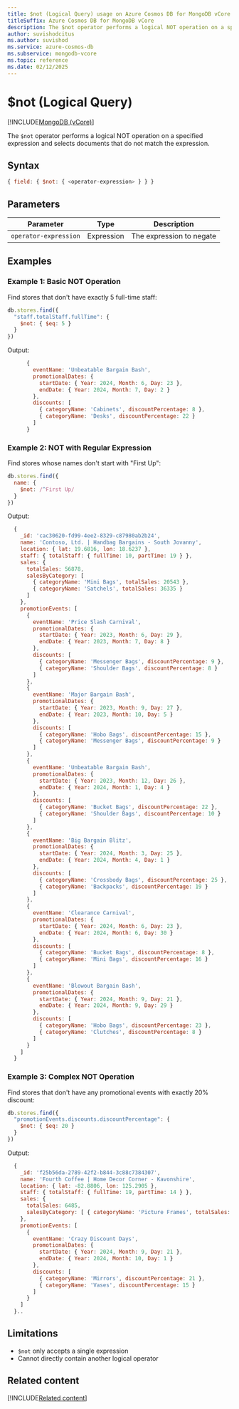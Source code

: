 ```yaml
---
title: $not (Logical Query) usage on Azure Cosmos DB for MongoDB vCore
titleSuffix: Azure Cosmos DB for MongoDB vCore
description: The $not operator performs a logical NOT operation on a specified expression, selecting documents that do not match the expression.
author: suvishodcitus
ms.author: suvishod
ms.service: azure-cosmos-db
ms.subservice: mongodb-vcore
ms.topic: reference
ms.date: 02/12/2025
---
```


# $not (Logical Query)

[!INCLUDE[MongoDB (vCore)](~/reusable-content/ce-skilling/azure/includes/cosmos-db/includes/appliesto-mongodb-vcore.md)]

The `$not` operator performs a logical NOT operation on a specified expression and selects documents that do not match the expression.

## Syntax

```javascript
{ field: { $not: { <operator-expression> } } }
```

## Parameters

| Parameter | Type | Description |
|-----------|------|-------------|
| `operator-expression` | Expression | The expression to negate |

## Examples

### Example 1: Basic NOT Operation

Find stores that don't have exactly 5 full-time staff:

```javascript
db.stores.find({
  "staff.totalStaff.fullTime": {
    $not: { $eq: 5 }
  }
})
```

Output:

```javascript
      {
        eventName: 'Unbeatable Bargain Bash',
        promotionalDates: {
          startDate: { Year: 2024, Month: 6, Day: 23 },
          endDate: { Year: 2024, Month: 7, Day: 2 }
        },
        discounts: [
          { categoryName: 'Cabinets', discountPercentage: 8 },
          { categoryName: 'Desks', discountPercentage: 22 }
        ]
      }
```

### Example 2: NOT with Regular Expression

Find stores whose names don't start with "First Up":

```javascript
db.stores.find({
  name: {
    $not: /^First Up/
  }
})
```

Output:

```javascript
  {
    _id: 'cac30620-fd99-4ee2-8329-c87980ab2b24',
    name: 'Contoso, Ltd. | Handbag Bargains - South Jovanny',
    location: { lat: 19.6816, lon: 18.6237 },
    staff: { totalStaff: { fullTime: 10, partTime: 19 } },
    sales: {
      totalSales: 56878,
      salesByCategory: [
        { categoryName: 'Mini Bags', totalSales: 20543 },
        { categoryName: 'Satchels', totalSales: 36335 }
      ]
    },
    promotionEvents: [
      {
        eventName: 'Price Slash Carnival',
        promotionalDates: {
          startDate: { Year: 2023, Month: 6, Day: 29 },
          endDate: { Year: 2023, Month: 7, Day: 8 }
        },
        discounts: [
          { categoryName: 'Messenger Bags', discountPercentage: 9 },
          { categoryName: 'Shoulder Bags', discountPercentage: 8 }
        ]
      },
      {
        eventName: 'Major Bargain Bash',
        promotionalDates: {
          startDate: { Year: 2023, Month: 9, Day: 27 },
          endDate: { Year: 2023, Month: 10, Day: 5 }
        },
        discounts: [
          { categoryName: 'Hobo Bags', discountPercentage: 15 },
          { categoryName: 'Messenger Bags', discountPercentage: 9 }
        ]
      },
      {
        eventName: 'Unbeatable Bargain Bash',
        promotionalDates: {
          startDate: { Year: 2023, Month: 12, Day: 26 },
          endDate: { Year: 2024, Month: 1, Day: 4 }
        },
        discounts: [
          { categoryName: 'Bucket Bags', discountPercentage: 22 },
          { categoryName: 'Shoulder Bags', discountPercentage: 10 }
        ]
      },
      {
        eventName: 'Big Bargain Blitz',
        promotionalDates: {
          startDate: { Year: 2024, Month: 3, Day: 25 },
          endDate: { Year: 2024, Month: 4, Day: 1 }
        },
        discounts: [
          { categoryName: 'Crossbody Bags', discountPercentage: 25 },
          { categoryName: 'Backpacks', discountPercentage: 19 }
        ]
      },
      {
        eventName: 'Clearance Carnival',
        promotionalDates: {
          startDate: { Year: 2024, Month: 6, Day: 23 },
          endDate: { Year: 2024, Month: 6, Day: 30 }
        },
        discounts: [
          { categoryName: 'Bucket Bags', discountPercentage: 8 },
          { categoryName: 'Mini Bags', discountPercentage: 16 }
        ]
      },
      {
        eventName: 'Blowout Bargain Bash',
        promotionalDates: {
          startDate: { Year: 2024, Month: 9, Day: 21 },
          endDate: { Year: 2024, Month: 9, Day: 29 }
        },
        discounts: [
          { categoryName: 'Hobo Bags', discountPercentage: 23 },
          { categoryName: 'Clutches', discountPercentage: 8 }
        ]
      }
    ]
  }
```
### Example 3: Complex NOT Operation

Find stores that don't have any promotional events with exactly 20% discount:

```javascript
db.stores.find({
  "promotionEvents.discounts.discountPercentage": {
    $not: { $eq: 20 }
  }
})
```

Output:

```javascript
  {
    _id: 'f25b56da-2789-42f2-b844-3c88c7384307',
    name: 'Fourth Coffee | Home Decor Corner - Kavonshire',
    location: { lat: -82.8806, lon: 125.2905 },
    staff: { totalStaff: { fullTime: 19, partTime: 14 } },
    sales: {
      totalSales: 6485,
      salesByCategory: [ { categoryName: 'Picture Frames', totalSales: 6485 } ]
    },
    promotionEvents: [
      {
        eventName: 'Crazy Discount Days',
        promotionalDates: {
          startDate: { Year: 2024, Month: 9, Day: 21 },
          endDate: { Year: 2024, Month: 10, Day: 1 }
        },
        discounts: [
          { categoryName: 'Mirrors', discountPercentage: 21 },
          { categoryName: 'Vases', discountPercentage: 15 }
        ]
      }
    ]
  }..
```

## Limitations

   - `$not` only accepts a single expression
   - Cannot directly contain another logical operator



## Related content

[!INCLUDE[Related content](../includes/related-content.md)]